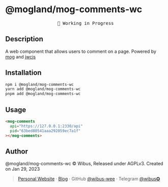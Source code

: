 # @mogland/mog-comments-wc

<pre align="center">
🧪 Working in Progress
</pre>

## Description

A web component that allows users to comment on a page. Powered by [mog](https://mog.js.org/) and [jwcjs](https://jwc.js.org/)

## Installation

```bash
npm i @mogland/mog-comments-wc
yarn add @mogland/mog-comments-wc
pnpm add @mogland/mog-comments-wc
```

## Usage

```html
<mog-comments
  api="https://127.0.0.1:2330/api"
  pid="63bed80541aaa292059ec7a1f"
></mog-comments>
```

## Author

@mogland/mog-comments-wc © Wibus, Released under AGPLv3. Created on Jan 29, 2023

> [Personal Website](http://iucky.cn/) · [Blog](https://blog.iucky.cn/) · GitHub [@wibus-wee](https://github.com/wibus-wee/) · Telegram [@wibus✪](https://t.me/wibus_wee)
